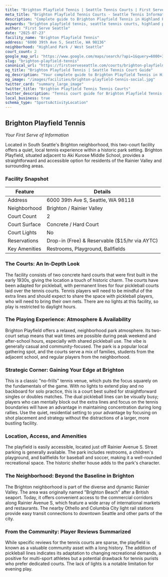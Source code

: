 ```yaml
---
title: "Brighton Playfield Tennis | Seattle Tennis Courts | First Serve Seattle"
meta_title: "Brighton Playfield Tennis Courts - Seattle Tennis Information & Reviews"
description: "Complete guide to Brighton Playfield Tennis in Highland Park / West Seattle, Seattle. Court details, amenities, local tips, and reviews for tennis players in Seattle, WA."
keywords: "brighton playfield tennis, seattle tennis courts, highland park / west seattle tennis, tennis courts near me, seattle tennis, 98136 tennis courts, public tennis courts seattle, outdoor tennis courts"
author: "First Serve Seattle"
date: "2025-07-23"
facility_name: "Brighton Playfield Tennis"
address: "6000 39th Ave S, Seattle, WA 98136"
neighborhood: "Highland Park / West Seattle"
court_count: 2
google_map_url: "https://www.google.com/maps/search/?api=1&query=6000+39th+Ave+S%2C+Seattle%2C+WA+98136"
slug: "brighton-playfield-tennis"
canonical_url: "https://firstserveseattle.com/courts/brighton-playfield-tennis"
og_title: "Brighton Playfield Tennis | Seattle Tennis Court Guide"
og_description: "Your complete guide to Brighton Playfield Tennis in Highland Park / West Seattle. Court conditions, amenities, and local tennis insights."
og_image: "/images/facilities/brighton-playfield-tennis-social.jpg"
twitter_card: "summary_large_image"
twitter_title: "Brighton Playfield Tennis Tennis Courts"
twitter_description: "Tennis court guide for Brighton Playfield Tennis in Highland Park / West Seattle, Seattle"
local_business: true
schema_type: "SportsActivityLocation"
---
```


## Brighton Playfield Tennis

*Your First Serve of Information*

Located in South Seattle's Brighton neighborhood, this two-court facility offers a quiet, local tennis experience within a historic park setting. Brighton Playfield, situated adjacent to Aki Kurose Middle School, provides a straightforward and accessible option for residents of the Rainier Valley and surrounding areas.   

### Facility Snapshot

| Feature | Details |
|---------|----------|
| Address | 6000 39th Ave S, Seattle, WA 98118 |
| Neighborhood | Brighton / Rainier Valley |
| Court Count | 2 |
| Court Surface | Concrete / Hard Court |
| Court Lights | No |
| Reservations | Drop-in (Free) & Reservable ($15/hr via AYTC) |
| Key Amenities | Restrooms, Playground, Ballfields |

### The Courts: An In-Depth Look

The facility consists of two concrete hard courts that were first built in the early 1930s, giving the location a touch of historic charm. The courts have been adapted for pickleball, with permanent lines for four pickleball courts laid over the tennis courts. Tennis players will need to be mindful of the extra lines and should expect to share the space with pickleball players, who will need to bring their own nets. There are no lights at this facility, so play is restricted to daylight hours.   

### The Playing Experience: Atmosphere & Availability

Brighton Playfield offers a relaxed, neighborhood park atmosphere. Its two-court setup means that wait times are possible during peak weekend and after-school hours, especially with shared pickleball use. The vibe is generally casual and community-focused. The park is a popular local gathering spot, and the courts serve a mix of families, students from the adjacent school, and regular players from the neighborhood.

### Strategic Corner: Gaining Your Edge at Brighton

This is a classic "no-frills" tennis venue, which puts the focus squarely on the fundamentals of the game. With no lights to extend play and no backboard for solo practice, this is a court best suited for straightforward singles or doubles matches. The dual pickleball lines can be visually busy; players who can mentally block out the extra lines and focus on the tennis boundaries will have an advantage in maintaining concentration during long rallies. Use the quiet, residential setting to your advantage by focusing on shot placement and strategy without the distractions of a larger, more bustling facility.

### Location, Access, and Amenities

The playfield is easily accessible, located just off Rainier Avenue S. Street parking is generally available. The park includes restrooms, a children's playground, and ballfields for baseball and soccer, making it a well-rounded recreational space. The historic shelter house adds to the park's character.   

### The Neighborhood: Beyond the Baseline in Brighton

The Brighton neighborhood is part of the diverse and dynamic Rainier Valley. The area was originally named "Brighton Beach" after a British seaport. Today, it offers convenient access to the commercial corridors along Rainier Avenue S, which feature a wide array of international markets and restaurants. The nearby Othello and Columbia City light rail stations provide easy transit connections to downtown Seattle and other parts of the city.   

### From the Community: Player Reviews Summarized

While specific reviews for the tennis courts are sparse, the playfield is known as a valuable community asset with a long history. The addition of pickleball lines indicates its adaptation to changing recreational demands, a positive for multi-sport athletes but a potential drawback for tennis purists who prefer dedicated courts. The lack of lights is a notable limitation for evening play.
